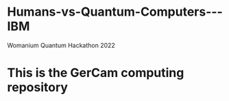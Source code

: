 # Humans-vs-Quantum-Computers---IBM
Womanium Quantum Hackathon 2022
# This is the GerCam computing repository
